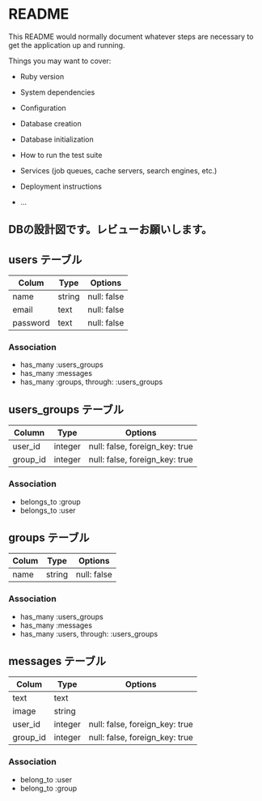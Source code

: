 # README

This README would normally document whatever steps are necessary to get the
application up and running.

Things you may want to cover:

* Ruby version

* System dependencies

* Configuration

* Database creation

* Database initialization

* How to run the test suite

* Services (job queues, cache servers, search engines, etc.)

* Deployment instructions

* ...

## DBの設計図です。レビューお願いします。

## users テーブル

|Colum|Type|Options|
|-----|----|-------|
|name|string|null: false|
|email|text|null: false|
|password|text|null: false|

### Association
 - has_many :users_groups
 - has_many :messages
 - has_many :groups, through: :users_groups

## users_groups テーブル

|Column|Type|Options|
|------|----|-------|
|user_id|integer|null: false, foreign_key: true|
|group_id|integer|null: false, foreign_key: true|

### Association
- belongs_to :group
- belongs_to :user

## groups テーブル

|Colum|Type|Options|
|-----|----|-------|
|name|string|null: false|

### Association
 - has_many :users_groups
 - has_many :messages
 - has_many :users, through: :users_groups

## messages テーブル

|Colum|Type|Options|
|-----|----|-------|
|text|text||
|image|string||
|user_id|integer|null: false, foreign_key: true|
|group_id|integer|null: false, foreign_key: true|

### Association
 - belong_to :user
 - belong_to :group